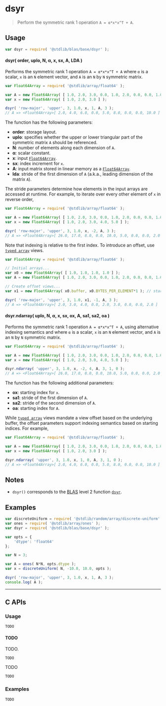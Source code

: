 <!--

@license Apache-2.0

Copyright (c) 2024 The Stdlib Authors.

Licensed under the Apache License, Version 2.0 (the "License");
you may not use this file except in compliance with the License.
You may obtain a copy of the License at

   http://www.apache.org/licenses/LICENSE-2.0

Unless required by applicable law or agreed to in writing, software
distributed under the License is distributed on an "AS IS" BASIS,
WITHOUT WARRANTIES OR CONDITIONS OF ANY KIND, either express or implied.
See the License for the specific language governing permissions and
limitations under the License.

-->

# dsyr

> Perform the symmetric rank 1 operation `A = α*x*x^T + A`.

<section class = "usage">

## Usage

```javascript
var dsyr = require( '@stdlib/blas/base/dsyr' );
```

#### dsyr( order, uplo, N, α, x, sx, A, LDA )

Performs the symmetric rank 1 operation `A = α*x*x^T + A` where `α` is a scalar, `x` is an `N` element vector, and `A` is an `N` by `N` symmetric matrix.

```javascript
var Float64Array = require( '@stdlib/array/float64' );

var A = new Float64Array( [ 1.0, 2.0, 3.0, 0.0, 1.0, 2.0, 0.0, 0.0, 1.0 ] );
var x = new Float64Array( [ 1.0, 2.0, 3.0 ] );

dsyr( 'row-major', 'upper', 3, 1.0, x, 1, A, 3 );
// A => <Float64Array>[ 2.0, 4.0, 6.0, 0.0, 5.0, 8.0, 0.0, 0.0, 10.0 ]
```

The function has the following parameters:

-   **order**: storage layout.
-   **uplo**: specifies whether the upper or lower triangular part of the symmetric matrix `A` should be referenced.
-   **N**: number of elements along each dimension of `A`.
-   **α**: scalar constant.
-   **x**: input [`Float64Array`][mdn-float64array].
-   **sx**: index increment for `x`.
-   **A**: input matrix stored in linear memory as a [`Float64Array`][mdn-float64array].
-   **lda**: stride of the first dimension of `A` (a.k.a., leading dimension of the matrix `A`).

The stride parameters determine how elements in the input arrays are accessed at runtime. For example, to iterate over every other element of `x` in reverse order,

```javascript
var Float64Array = require( '@stdlib/array/float64' );

var A = new Float64Array( [ 1.0, 2.0, 3.0, 0.0, 1.0, 2.0, 0.0, 0.0, 1.0 ] );
var x = new Float64Array( [ 1.0, 2.0, 3.0, 4.0, 5.0 ] );

dsyr( 'row-major', 'upper', 3, 1.0, x, -2, A, 3 );
// A => <Float64Array>[ 26.0, 17.0, 8.0, 0.0, 10.0, 5.0, 0.0, 0.0, 2.0 ]
```

Note that indexing is relative to the first index. To introduce an offset, use [`typed array`][mdn-typed-array] views.

<!-- eslint-disable stdlib/capitalized-comments -->

```javascript
var Float64Array = require( '@stdlib/array/float64' );

// Initial arrays...
var x0 = new Float64Array( [ 1.0, 1.0, 1.0, 1.0 ] );
var A = new Float64Array( [ 1.0, 2.0, 3.0, 0.0, 1.0, 2.0, 0.0, 0.0, 1.0 ] );

// Create offset views...
var x1 = new Float64Array( x0.buffer, x0.BYTES_PER_ELEMENT*1 ); // start at 2nd element

dsyr( 'row-major', 'upper', 3, 1.0, x1, -1, A, 3 );
// A => <Float64Array>[ 2.0, 3.0, 4.0, 0.0, 2.0, 3.0, 0.0, 0.0, 2.0 ]
```

#### dsyr.ndarray( uplo, N, α, x, sx, ox, A, sa1, sa2, oa )

Performs the symmetric rank 1 operation `A = α*x*x^T + A`, using alternative indexing semantics and where `α` is a scalar, `x` is an `N` element vector, and `A` is an `N` by `N` symmetric matrix.

```javascript
var Float64Array = require( '@stdlib/array/float64' );

var A = new Float64Array( [ 1.0, 2.0, 3.0, 0.0, 1.0, 2.0, 0.0, 0.0, 1.0 ] );
var x = new Float64Array( [ 1.0, 2.0, 3.0, 4.0, 5.0 ] );

dsyr.ndarray( 'upper', 3, 1.0, x, -2, 4, A, 3, 1, 0 );
// A => <Float64Array>[ 26.0, 17.0, 8.0, 0.0, 10.0, 5.0, 0.0, 0.0, 2.0 ]
```

The function has the following additional parameters:

-   **ox**: starting index for `x`.
-   **sa1**: stride of the first dimension of `A`.
-   **sa2**: stride of the second dimension of `A`.
-   **oa**: starting index for `A`.

While [`typed array`][mdn-typed-array] views mandate a view offset based on the underlying buffer, the offset parameters support indexing semantics based on starting indices. For example,

```javascript
var Float64Array = require( '@stdlib/array/float64' );

var A = new Float64Array( [ 1.0, 2.0, 3.0, 0.0, 1.0, 2.0, 0.0, 0.0, 1.0 ] );
var x = new Float64Array( [ 1.0, 2.0, 3.0 ] );

dsyr.ndarray( 'upper', 3, 1.0, x, 1, 0, A, 3, 1, 0 );
// A => <Float64Array>[ 2.0, 4.0, 6.0, 0.0, 5.0, 8.0, 0.0, 0.0, 10.0 ]
```

</section>

<!-- /.usage -->

<section class="notes">

## Notes

-   `dsyr()` corresponds to the [BLAS][blas] level 2 function [`dsyr`][blas-dsyr].

</section>

<!-- /.notes -->

<section class="examples">

## Examples

<!-- eslint no-undef: "error" -->

```javascript
var discreteUniform = require( '@stdlib/random/array/discrete-uniform' );
var ones = require( '@stdlib/array/ones' );
var dsyr = require( '@stdlib/blas/base/dsyr' );

var opts = {
    'dtype': 'float64'
};

var N = 3;

var A = ones( N*N, opts.dtype );
var x = discreteUniform( N, -10.0, 10.0, opts );

dsyr( 'row-major', 'upper', 3, 1.0, x, 1, A, 3 );
console.log( A );
```

</section>

<!-- /.examples -->

<!-- C interface documentation. -->

* * *

<section class="c">

## C APIs

<!-- Section to include introductory text. Make sure to keep an empty line after the intro `section` element and another before the `/section` close. -->

<section class="intro">

</section>

<!-- /.intro -->

<!-- C usage documentation. -->

<section class="usage">

### Usage

```c
TODO
```

#### TODO

TODO.

```c
TODO
```

TODO

```c
TODO
```

</section>

<!-- /.usage -->

<!-- C API usage notes. Make sure to keep an empty line after the `section` element and another before the `/section` close. -->

<section class="notes">

</section>

<!-- /.notes -->

<!-- C API usage examples. -->

<section class="examples">

### Examples

```c
TODO
```

</section>

<!-- /.examples -->

</section>

<!-- /.c -->

<!-- Section for related `stdlib` packages. Do not manually edit this section, as it is automatically populated. -->

<section class="related">

</section>

<!-- /.related -->

<!-- Section for all links. Make sure to keep an empty line after the `section` element and another before the `/section` close. -->

<section class="links">

[blas]: http://www.netlib.org/blas

[blas-dsyr]: https://www.netlib.org/lapack/explore-html/dc/d82/group__her_ga07f0e3f8592107877f12a554a41c7413.html#ga07f0e3f8592107877f12a554a41c7413

[mdn-float64array]: https://developer.mozilla.org/en-US/docs/Web/JavaScript/Reference/Global_Objects/Float64Array

[mdn-typed-array]: https://developer.mozilla.org/en-US/docs/Web/JavaScript/Reference/Global_Objects/TypedArray

</section>

<!-- /.links -->

